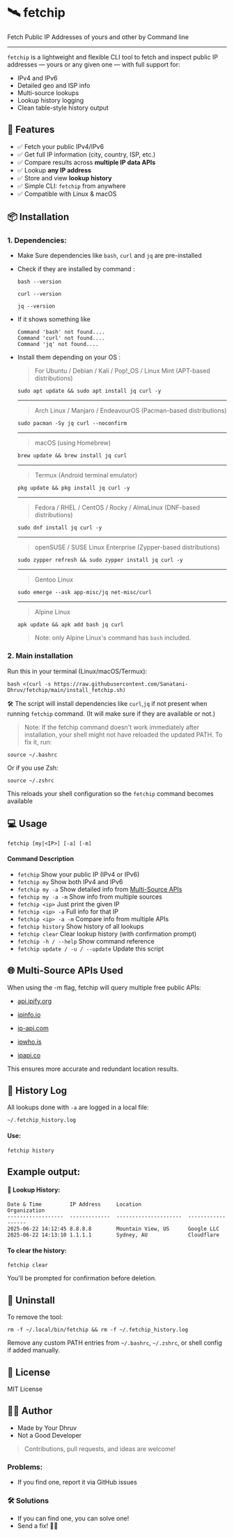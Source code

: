 # 🛰️ fetchip
Fetch Public IP Addresses of yours and other by Command line

---

`fetchip` is a lightweight and flexible CLI tool to fetch and inspect public IP addresses — yours or any given one — with full support for:

- IPv4 and IPv6
- Detailed geo and ISP info
- Multi-source lookups
- Lookup history logging
- Clean table-style history output

## 🚀 Features

- ✅ Fetch your public IPv4/IPv6  
- ✅ Get full IP information (city, country, ISP, etc.)  
- ✅ Compare results across **multiple IP data APIs**  
- ✅ Lookup **any IP address**  
- ✅ Store and view **lookup history**  
- ✅ Simple CLI: `fetchip` from anywhere  
- ✅ Compatible with Linux & macOS  


## 📦 Installation

### 1. Dependencies:

- Make Sure dependencies like  `bash`, `curl` and `jq` are pre-installed

- Check if they are installed by command :
  
  	```
	bash --version
	```
   
	```
	curl --version
	```
	
	```
	jq --version
	```
	
- If it shows something like 
	```
 	Command 'bash' not found....
 	Command 'curl' not found....
	Command 'jq' not found....
	```

- Install them depending on your OS :

	> For Ubuntu / Debian / Kali / Pop!_OS / Linux Mint (APT-based distributions)	
	
	```
	sudo apt update && sudo apt install jq curl -y
	```
 	---
	
	> Arch Linux / Manjaro / EndeavourOS (Pacman-based distributions)

	```
	sudo pacman -Sy jq curl --noconfirm
	```
 	---
	
	> macOS (using Homebrew)
	
	```
	brew update && brew install jq curl
	```
	 ---
	
	> Termux (Android terminal emulator)
	
	```
	pkg update && pkg install jq curl -y
	```

 	---
	> Fedora / RHEL / CentOS / Rocky / AlmaLinux (DNF-based distributions)
	
	```
	sudo dnf install jq curl -y
	```
	 ---
	
	> openSUSE / SUSE Linux Enterprise (Zypper-based distributions)
	
	```
	sudo zypper refresh && sudo zypper install jq curl -y
	```

	 ---
	> Gentoo Linux
	
	```
	sudo emerge --ask app-misc/jq net-misc/curl
	```
 	---
	> Alpine Linux
	
	```
	apk update && apk add bash jq curl
	```
	> Note: only Alpine Linux's command has `bash` included.

### 2. Main installation

Run this in your terminal (Linux/macOS/Termux):

```
bash <(curl -s https://raw.githubusercontent.com/Sanatani-Dhruv/fetchip/main/install_fetchip.sh)
```


🛠️ The script will install dependencies like `curl`,`jq` if not present when running `fetchip` command.
(It will make sure if they are available or not.)

> Note: If the fetchip command doesn't work immediately after installation, your shell might not have reloaded the updated PATH. To fix it, run:

```
source ~/.bashrc
```

Or if you use Zsh:

```
source ~/.zshrc
```

This reloads your shell configuration so the `fetchip` command becomes available



## 💻 Usage

```
fetchip [my|<IP>] [-a] [-m]
```

#### Command	Description
- `fetchip` Show your public IP (IPv4 or IPv6)
- `fetchip my` Show both IPv4 and IPv6
- `fetchip my -a` Show detailed info from [Multi-Source APIs](#-multi-source-apis-used)
- `fetchip my -a -m`	Show info from multiple sources
- `fetchip <ip>`	Just print the given IP
- `fetchip <ip> -a`	Full info for that IP
- `fetchip <ip> -a -m`	Compare info from multiple APIs
- `fetchip history`	Show history of all lookups
- `fetchip clear`	Clear lookup history (with confirmation prompt)
- `fetchip -h / --help`	Show command reference
- `fetchip update / -u / --update` Update this script



## 🌐 Multi-Source APIs Used
When using the -m flag, fetchip will query multiple free public APIs:

- [api.ipify.org](https://api.ipify.org)
  
- [ipinfo.io](https://ipinfo.io)

- [ip-api.com](https://ip-api.com)

- [ipwho.is](https://ipwho.is)

- [ipapi.co](https://ipapi.co)

This ensures more accurate and redundant location results.


## 📜 History Log

All lookups done with `-a` are logged in a local file:

`~/.fetchip_history.log`

#### Use:

`fetchip history`

## Example output:


#### 📜 Lookup History:

```
Date & Time         IP Address     Location                Organization
------------------  -------------  ---------------------  ------------------
2025-06-22 14:12:45 8.8.8.8        Mountain View, US      Google LLC
2025-06-22 14:13:10 1.1.1.1        Sydney, AU             Cloudflare
```


#### To clear the history:

`fetchip clear`

You'll be prompted for confirmation before deletion.

## 🧼 Uninstall

To remove the tool:


```
rm -f ~/.local/bin/fetchip && rm -f ~/.fetchip_history.log
```


Remove any custom PATH entries from `~/.bashrc`, `~/.zshrc`, or shell config if added manually.



## 📄 License

MIT License

## 👨‍💻 Author
- Made by Your Dhruv
- Not a Good Developer

> Contributions, pull requests, and ideas are welcome!

### Problems:

- If you find one, report it via GitHub issues

### 🛠️ Solutions

- If you can find one, you can solve one!
- Send a fix! 💪🙂
